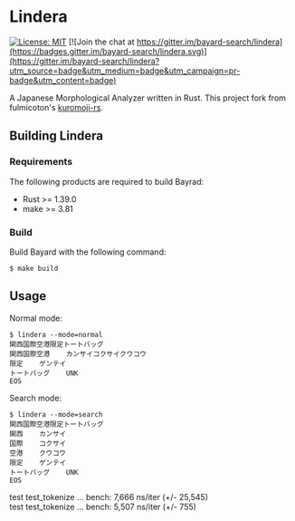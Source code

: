 # Lindera

[![License: MIT](https://img.shields.io/badge/License-MIT-yellow.svg)](https://opensource.org/licenses/MIT) [![Join the chat at https://gitter.im/bayard-search/lindera](https://badges.gitter.im/bayard-search/lindera.svg)](https://gitter.im/bayard-search/lindera?utm_source=badge&utm_medium=badge&utm_campaign=pr-badge&utm_content=badge)

A Japanese Morphological Analyzer written in Rust. This project fork from fulmicoton's [kuromoji-rs](https://github.com/fulmicoton/kuromoji-rs).


## Building Lindera

### Requirements

The following products are required to build Bayrad:

- Rust >= 1.39.0
- make >= 3.81

### Build

Build Bayard with the following command:

```text
$ make build
```

## Usage

Normal mode:
```
$ lindera --mode=normal
関西国際空港限定トートバッグ
関西国際空港    カンサイコクサイクウコウ
限定    ゲンテイ
トートバッグ    UNK
EOS
```

Search mode:
```
$ lindera --mode=search
関西国際空港限定トートバッグ
関西    カンサイ
国際    コクサイ
空港    クウコウ
限定    ゲンテイ
トートバッグ    UNK
EOS
```

test test_tokenize ... bench:       7,666 ns/iter (+/- 25,545)  
test test_tokenize ... bench:       5,507 ns/iter (+/- 755)
